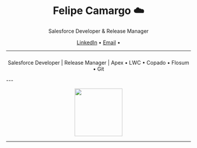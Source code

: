 <h1 align="center">Felipe Camargo ☁️</h1>

<p align="center">
  Salesforce Developer & Release Manager<br>
  
</p>

<p align="center">
  <a href="https://www.linkedin.com/in/seu-linkedin">LinkedIn</a> • 
  <a href="mailto:seuemail@email.com">Email</a> • 
</p>

---

### 
<p align="center">
Salesforce Developer | Release Manager | Apex • LWC • Copado • Flosum • Git
</p>
---

<p align="center">
  <img src="https://github-readme-stats.vercel.app/api?username=camargofe&show_icons=false&hide_title=true&hide_border=true&theme=default" height="130">
</p>

---
